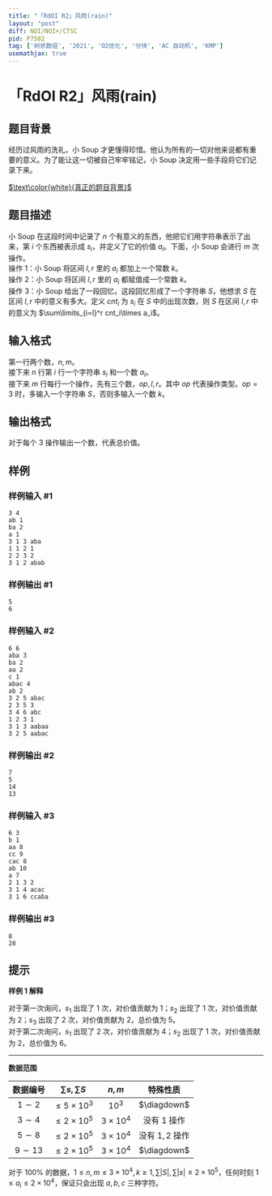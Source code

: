 ```yaml
---
title: "「RdOI R2」风雨(rain)"
layout: "post"
diff: NOI/NOI+/CTSC
pid: P7582
tag: ['树状数组', '2021', 'O2优化', '分块', 'AC 自动机', 'KMP']
usemathjax: true
---
```


# 「RdOI R2」风雨(rain)
## 题目背景

经历过风雨的洗礼，小 Soup 才更懂得珍惜。他认为所有的一切对他来说都有重要的意义。为了能让这一切被自己牢牢铭记，小 Soup 决定用一些手段将它们记录下来。  

[$\text\color{white}{真正的题目背景}$](https://z3.ax1x.com/2021/03/29/c9xbLj.gif)

## 题目描述

小 Soup 在这段时间中记录了 $n$ 个有意义的东西，他把它们用字符串表示了出来，第 $i$ 个东西被表示成 $s_i$，并定义了它的价值 $a_i$。下面，小 Soup 会进行 $m$ 次操作。  
操作 $1$：小 Soup 将区间 $l,r$ 里的 $a_i$ 都加上一个常数 $k$。  
操作 $2$：小 Soup 将区间 $l,r$ 里的 $a_i$ 都赋值成一个常数 $k$。  
操作 $3$：小 Soup 给出了一段回忆，这段回忆形成了一个字符串 $S$，他想求 $S$ 在区间 $l,r$ 中的意义有多大。定义 $cnt_i$ 为 $s_i$ 在 $S$ 中的出现次数，则 $S$ 在区间 $l,r$ 中的意义为 $\sum\limits_{i=l}^r cnt_i\times a_i$。
## 输入格式

第一行两个数，$n,m$。  
接下来 $n$ 行第 $i$ 行一个字符串 $s_i$ 和一个数 $a_i$。  
接下来 $m$ 行每行一个操作，先有三个数，$op,l,r$。其中 $op$ 代表操作类型。$op=3$ 时，多输入一个字符串 $S$，否则多输入一个数 $k$。
## 输出格式

对于每个 $3$ 操作输出一个数，代表总价值。
## 样例

### 样例输入 #1
```
3 4
ab 1
ba 2
a 1
3 1 3 aba
1 1 2 1
2 2 3 2
3 1 2 abab
```
### 样例输出 #1
```
5
6
```
### 样例输入 #2
```
6 6
aba 3
ba 2
aa 2
c 1
abac 4
ab 2
3 2 5 abac
2 3 5 3
3 4 6 abc
1 2 3 1
3 1 3 aabaa
3 2 5 aabac
```
### 样例输出 #2
```
7
5
14
13
```
### 样例输入 #3
```
6 3
b 1
aa 8
cc 9
cac 8
ab 10
a 7
2 1 3 2
3 1 4 acac
3 1 6 ccaba
```
### 样例输出 #3
```
8
28
```
## 提示

**样例 $1$ 解释**

对于第一次询问，$s_1$ 出现了 $1$ 次，对价值贡献为 $1$；$s_2$ 出现了 $1$ 次，对价值贡献为 $2$；$s_3$ 出现了 $2$ 次，对价值贡献为 $2$，总价值为 $5$。  
对于第二次询问，$s_1$ 出现了 $2$ 次，对价值贡献为 $4$；$s_2$ 出现了 $1$ 次，对价值贡献为 $2$，总价值为 $6$。 

---

**数据范围**

|数据编号|$\sum s,\sum S$|$n,m$|特殊性质|
|:---:|:---:|:---:|:---:|
|$1\sim 2$|$\le5\times10^3$|$10^3$|$\diagdown$|
|$3\sim 4$|$\le2\times 10^5$|$3\times10^4$|没有 $1$ 操作|
|$5\sim 8$|$\le2\times 10^5$|$3\times10^4$|没有 $1,2$ 操作|
|$9\sim 13$|$\le2\times 10^5$|$3\times10^4$| $\diagdown$|

对于 $100\%$ 的数据，$1\le n,m\le3\times10^4,k\ge 1,\sum |S|,\sum |s|\le2\times10^5$，任何时刻 $1\le a_i\le2\times10^4$，保证只会出现 $a,b,c$ 三种字符。
